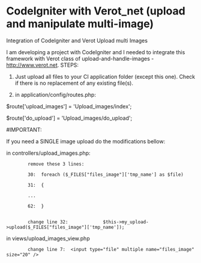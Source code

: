 # CodeIgniter with Verot_net (upload and manipulate multi-image)
Integration of CodeIgniter and Verot Upload multi Images



I am developing a project with CodeIgniter and I needed to integrate this framework with Verot class of upload-and-handle-images - http://www.verot.net. STEPS:

1. Just upload all files to your CI application folder (except this one). Check if there is no replacement of any existing file(s).

2. in application/config/routes.php: 

 $route['upload_images'] = 'Upload_images/index'; 

 $route['do_upload'] = 'Upload_images/do_upload';



#IMPORTANT:

If you need a SINGLE image upload do the modifications bellow:

in controllers/upload_images.php:


			remove these 3 lines: 

			30:  foreach ($_FILES["files_image"]['tmp_name'] as $file) 

			31:  {
	
			...
	
			62:  }
			
			
			change line 32: 			$this->my_upload->upload($_FILES["files_image"]['tmp_name']);
			
			
in views/upload_images_view.php		

			change line 7:  <input type="file" multiple name="files_image" size="20" />
			
